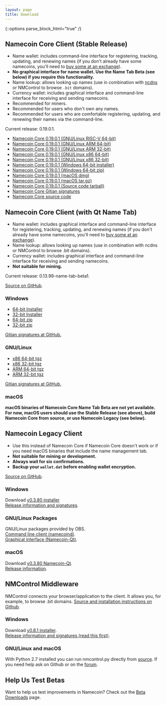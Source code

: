 ```yaml
---
layout: page
title: Download
---
```


{::options parse_block_html="true" /}

## Namecoin Core Client (Stable Release)

* Name wallet: includes command-line interface for registering, tracking, updating, and renewing names (if you don't already have some namecoins, you'll need to [buy some at an exchange]({{site.baseurl}}exchanges/)).
* **No graphical interface for name wallet.  Use the Name Tab Beta (see below) if you require this functionality.**
* Name lookup: allows looking up names (use in combination with [ncdns]({{site.baseurl}}docs/ncdns) or NMControl to browse `.bit` domains).
* Currency wallet: includes graphical interface and command-line interface for receiving and sending namecoins.
* Recommended for miners.
* Recommended for users who don't own any names.
* Recommended for users who are comfortable registering, updating, and renewing their names via the command-line.

Current release: 0.19.0.1.

* [Namecoin Core 0.19.0.1 (GNU/Linux RISC-V 64-bit)](https://www.namecoin.org/files/namecoin-core/namecoin-core-0.19.0.1/namecoin-0.19.0.1-riscv64-linux-gnu.tar.gz)
* [Namecoin Core 0.19.0.1 (GNU/Linux ARM 64-bit)](https://www.namecoin.org/files/namecoin-core/namecoin-core-0.19.0.1/namecoin-0.19.0.1-aarch64-linux-gnu.tar.gz)
* [Namecoin Core 0.19.0.1 (GNU/Linux ARM 32-bit)](https://www.namecoin.org/files/namecoin-core/namecoin-core-0.19.0.1/namecoin-0.19.0.1-arm-linux-gnueabihf.tar.gz)
* [Namecoin Core 0.19.0.1 (GNU/Linux x86 64-bit)](https://www.namecoin.org/files/namecoin-core/namecoin-core-0.19.0.1/namecoin-0.19.0.1-x86_64-linux-gnu.tar.gz)
* [Namecoin Core 0.19.0.1 (GNU/Linux x86 32-bit)](https://www.namecoin.org/files/namecoin-core/namecoin-core-0.19.0.1/namecoin-0.19.0.1-i686-pc-linux-gnu.tar.gz)
* [Namecoin Core 0.19.0.1 (Windows 64-bit installer)](https://www.namecoin.org/files/namecoin-core/namecoin-core-0.19.0.1/namecoin-0.19.0.1-win64-setup-unsigned.exe)
* [Namecoin Core 0.19.0.1 (Windows 64-bit zip)](https://www.namecoin.org/files/namecoin-core/namecoin-core-0.19.0.1/namecoin-0.19.0.1-win64.zip)
* [Namecoin Core 0.19.0.1 (macOS dmg)](https://www.namecoin.org/files/namecoin-core/namecoin-core-0.19.0.1/namecoin-0.19.0.1-osx-unsigned.dmg)
* [Namecoin Core 0.19.0.1 (macOS tar.gz)](https://www.namecoin.org/files/namecoin-core/namecoin-core-0.19.0.1/namecoin-0.19.0.1-osx64.tar.gz)
* [Namecoin Core 0.19.0.1 (Source code tarball)](https://www.namecoin.org/files/namecoin-core/namecoin-core-0.19.0.1/namecoin-0.19.0.1.tar.gz)
* [Namecoin Core Gitian signatures](https://github.com/namecoin/gitian.sigs/)
* [Namecoin Core source code](https://github.com/namecoin/namecoin-core/)

## Namecoin Core Client (with Qt Name Tab)

* Name wallet: includes graphical interface and command-line interface for registering, tracking, updating, and renewing names (if you don't already have some namecoins, you'll need to [buy some at an exchange]({{site.baseurl}}exchanges/)).
* Name lookup: allows looking up names (use in combination with ncdns or NMControl to browse .bit domains).
* Currency wallet: includes graphical interface and command-line interface for receiving and sending namecoins.
* **Not suitable for mining.**

Current release: 0.13.99-name-tab-beta1.

[Source on GitHub](https://github.com/namecoin/namecoin-core).

<div class="row">

<div class="col-sm-4">

### Windows

* [64-bit Installer](https://namecoin.org/files/namecoin-core-0.13.99-name-tab-beta1-notreproduced/namecoin-0.13.99-win64-setup-unsigned.exe)
* [32-bit Installer](https://namecoin.org/files/namecoin-core-0.13.99-name-tab-beta1-notreproduced/namecoin-0.13.99-win32-setup-unsigned.exe)
* [64-bit zip](https://namecoin.org/files/namecoin-core-0.13.99-name-tab-beta1-notreproduced/namecoin-0.13.99-win64.zip)
* [32-bit zip](https://namecoin.org/files/namecoin-core-0.13.99-name-tab-beta1-notreproduced/namecoin-0.13.99-win32.zip)

[Gitian signatures at GitHub.](https://github.com/namecoin/gitian.sigs/tree/master/0.13.99-name-tab-beta1-win-unsigned)

</div>

<div class="col-sm-4">

### GNU/Linux

* [x86 64-bit tgz](https://namecoin.org/files/namecoin-core-0.13.99-name-tab-beta1-notreproduced/namecoin-0.13.99-x86_64-linux-gnu.tar.gz)
* [x86 32-bit tgz](https://namecoin.org/files/namecoin-core-0.13.99-name-tab-beta1-notreproduced/namecoin-0.13.99-i686-pc-linux-gnu.tar.gz)
* [ARM 64-bit tgz](https://namecoin.org/files/namecoin-core-0.13.99-name-tab-beta1-notreproduced/namecoin-0.13.99-aarch64-linux-gnu.tar.gz)
* [ARM 32-bit tgz](https://namecoin.org/files/namecoin-core-0.13.99-name-tab-beta1-notreproduced/namecoin-0.13.99-arm-linux-gnueabihf.tar.gz)

[Gitian signatures at GitHub.](https://github.com/namecoin/gitian.sigs/tree/master/0.13.99-name-tab-beta1-linux)

</div>

<div class="col-sm-4">

### macOS

**macOS binaries of Namecoin Core Name Tab Beta are not yet available.  For now, macOS users should use the Stable Release (see above), build Namecoin Core from source, or use Namecoin Legacy (see below).**

</div>

</div>

## Namecoin Legacy Client

* Use this instead of Namecoin Core if Namecoin Core doesn't work or if you need macOS binaries that include the name management tab.
* **Not suitable for mining or development.**
* **Always wait for six confirmations.**
* **Backup your `wallet.dat` before enabling wallet encryption.**

[Source on GitHub](https://github.com/namecoin/namecoin-legacy).

<div class="row">

<div class="col-sm-4">

### Windows

Download [v0.3.80 installer](https://namecoin.org/files/Namecoin_v0.3.80_setup.exe)<br>
[Release information and signatures](https://forum.namecoin.org/viewtopic.php?f=8&t=2123).

</div>

<div class="col-sm-4">

### GNU/Linux Packages

GNU/Linux packages provided by OBS.<br>
[Command line client (namecoind)](https://software.opensuse.org/download.html?project=home%3Ap_conrad%3Acoins&amp;package=namecoin).<br>
[Graphical interface (Namecoin-Qt)](https://software.opensuse.org/download.html?project=home%3Ap_conrad%3Acoins&amp;package=namecoin-gui).

</div>

<div class="col-sm-4">

### macOS

Download [v0.3.80 Namecoin-Qt](https://namecoin.org/files/Namecoin-Qt.app-0.3.80-a00c33d.zip).<br>
[Release information](https://forum.namecoin.org/viewtopic.php?f=8&t=2235).

</div>

</div>

## NMControl Middleware

NMControl connects your browser/application to the client. It allows you, for example, to browse .bit domains. [Source and installation instructions on Github](https://github.com/namecoin/nmcontrol).

<div class="row">

<div class="col-sm-4">

### Windows

Download [v0.8.1 installer](https://namecoin.org/files/NMControl_v0.8.1_setup.exe).<br>
[Release information and signatures (read this first)](https://forum.namecoin.org/viewtopic.php?f=8&t=2402).

</div>

<div class="col-sm-4">

### GNU/Linux and macOS

With Python 2.7 installed you can run nmcontrol.py directly from [source](https://github.com/namecoin/nmcontrol). If you need help ask on Github or on the [forum](https://forum.namecoin.org/viewtopic.php?f=8&t=2402).

</div>

</div>

## Help Us Test Betas

Want to help us test improvements in Namecoin?  Check out the [Beta Downloads]({{site.baseurl}}download/betas/) page.
